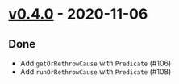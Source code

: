 # [v0.4.0](https://github.com/Kevin-Lee/j8plus/issues?q=is%3Aissue+milestone%3A%22milestone2%22+is%3Aclosed) - 2020-11-06

## Done
* Add `getOrRethrowCause` with `Predicate` (#106)
* Add `runOrRethrowCause` with `Predicate` (#108)
